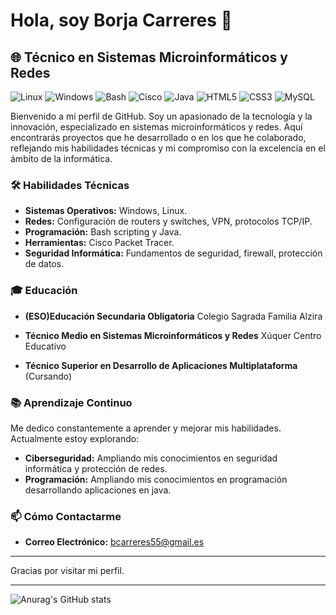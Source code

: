 # Hola, soy Borja Carreres  👋

## 🌐 Técnico en Sistemas Microinformáticos y Redes

![Linux](https://img.shields.io/badge/Linux-FCC624?style=for-the-badge&logo=linux&logoColor=black)
![Windows](https://img.shields.io/badge/Windows-0078D6?style=for-the-badge&logo=windows&logoColor=white)
![Bash](https://img.shields.io/badge/Bash-4EAA25?style=for-the-badge&logo=gnu-bash&logoColor=white)
![Cisco](https://img.shields.io/badge/Cisco-1BA0D7?style=for-the-badge&logo=cisco&logoColor=white)
![Java](https://img.shields.io/badge/Java-ED8B00?style=for-the-badge&logo=openjdk&logoColor=white)
![HTML5](https://img.shields.io/badge/HTML5-E34F26?style=for-the-badge&logo=html5&logoColor=white)
![CSS3](https://img.shields.io/badge/CSS3-1572B6?style=for-the-badge&logo=css3&logoColor=white)
![MySQL](https://img.shields.io/badge/mysql-4479A1.svg?style=for-the-badge&logo=mysql&logoColor=white)





Bienvenido a mi perfil de GitHub. Soy un apasionado de la tecnología y la innovación, especializado en sistemas microinformáticos y redes. Aquí encontrarás proyectos que he desarrollado o en los que he colaborado, reflejando mis habilidades técnicas y mi compromiso con la excelencia en el ámbito de la informática.

### 🛠 Habilidades Técnicas

- **Sistemas Operativos:** Windows, Linux.
- **Redes:** Configuración de routers y switches, VPN, protocolos TCP/IP.
- **Programación:** Bash scripting y Java.
- **Herramientas:** Cisco Packet Tracer.
- **Seguridad Informática:** Fundamentos de seguridad, firewall, protección de datos.



### 🎓 Educación
- **(ESO)Educación Secundaria Obligatoria**
Colegio Sagrada Familia Alzira


- **Técnico Medio en Sistemas Microinformáticos y Redes**
 Xúquer Centro Educativo 
- **Técnico Superior en Desarrollo de Aplicaciones Multiplataforma** (Cursando)

### 📚 Aprendizaje Continuo

Me dedico constantemente a aprender y mejorar mis habilidades. Actualmente estoy explorando:

- **Ciberseguridad:** Ampliando mis conocimientos en seguridad informática y protección de redes.
- **Programación:** Ampliando mis conocimientos en programación desarrollando aplicaciones en java.


### 📫 Cómo Contactarme
- **Correo Electrónico:** bcarreres55@gmail.es

---

Gracias por visitar mi perfil.

---

![Anurag's GitHub stats](https://github-readme-stats.vercel.app/api?username=BorjaCarreresMompo&show_icons=true&theme=transparent)


